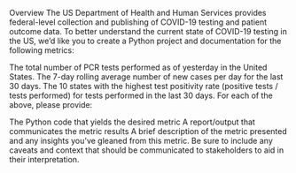 Overview
The US Department of Health and Human Services provides federal-level collection and publishing of COVID-19 testing and patient outcome data. To better understand the current state of COVID-19 testing in the US, we’d like you to create a Python project and documentation for the following metrics:

The total number of PCR tests performed as of yesterday in the United States.
The 7-day rolling average number of new cases per day for the last 30 days.
The 10 states with the highest test positivity rate (positive tests / tests performed) for tests performed in the last 30 days.
For each of the above, please provide:

The Python code that yields the desired metric
A report/output that communicates the metric results
A brief description of the metric presented and any insights you've gleaned from this metric. Be sure to include any caveats and context that should be communicated to stakeholders to aid in their interpretation.
